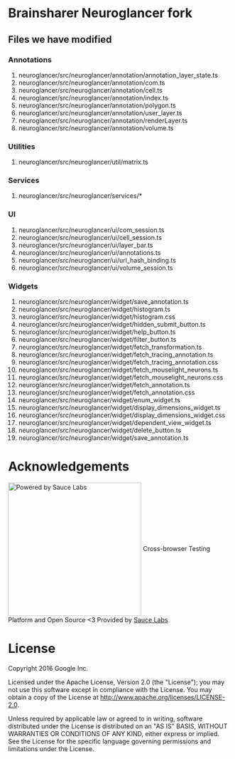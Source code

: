 # Brainsharer Neuroglancer fork
## Files we have modified
### Annotations
1. neuroglancer/src/neuroglancer/annotation/annotation_layer_state.ts
1. neuroglancer/src/neuroglancer/annotation/com.ts
1. neuroglancer/src/neuroglancer/annotation/cell.ts
1. neuroglancer/src/neuroglancer/annotation/index.ts
1. neuroglancer/src/neuroglancer/annotation/polygon.ts
1. neuroglancer/src/neuroglancer/annotation/user_layer.ts
1. neuroglancer/src/neuroglancer/annotation/renderLayer.ts
1. neuroglancer/src/neuroglancer/annotation/volume.ts
### Utilities
1. neuroglancer/src/neuroglancer/util/matrix.ts
### Services
1. neuroglancer/src/neuroglancer/services/*
### UI
1. neuroglancer/src/neuroglancer/ui/com_session.ts
1. neuroglancer/src/neuroglancer/ui/cell_session.ts
1. neuroglancer/src/neuroglancer/ui/layer_bar.ts
1. neuroglancer/src/neuroglancer/ui/annotations.ts
1. neuroglancer/src/neuroglancer/ui/url_hash_binding.ts
1. neuroglancer/src/neuroglancer/ui/volume_session.ts
### Widgets
1. neuroglancer/src/neuroglancer/widget/save_annotation.ts
1. neuroglancer/src/neuroglancer/widget/histogram.ts
1. neuroglancer/src/neuroglancer/widget/histogram.css
1. neuroglancer/src/neuroglancer/widget/hidden_submit_button.ts
1. neuroglancer/src/neuroglancer/widget/help_button.ts
1. neuroglancer/src/neuroglancer/widget/filter_button.ts
1. neuroglancer/src/neuroglancer/widget/fetch_transformation.ts
1. neuroglancer/src/neuroglancer/widget/fetch_tracing_annotation.ts
1. neuroglancer/src/neuroglancer/widget/fetch_tracing_annotation.css
1. neuroglancer/src/neuroglancer/widget/fetch_mouselight_neurons.ts
1. neuroglancer/src/neuroglancer/widget/fetch_mouselight_neurons.css
1. neuroglancer/src/neuroglancer/widget/fetch_annotation.ts
1. neuroglancer/src/neuroglancer/widget/fetch_annotation.css
1. neuroglancer/src/neuroglancer/widget/enum_widget.ts
1. neuroglancer/src/neuroglancer/widget/display_dimensions_widget.ts
1. neuroglancer/src/neuroglancer/widget/display_dimensions_widget.css
1. neuroglancer/src/neuroglancer/widget/dependent_view_widget.ts
1. neuroglancer/src/neuroglancer/widget/delete_button.ts
1. neuroglancer/src/neuroglancer/widget/save_annotation.ts


# Acknowledgements
[<img src="https://neuroglancer-public-data.storage.googleapis.com/website/powered-by-sauce-labs-gray.svg" alt="Powered by Sauce Labs" width=300 align="center">](https://saucelabs.com)
Cross-browser Testing Platform and Open Source <3 Provided by [Sauce Labs](https://saucelabs.com)

# License

Copyright 2016 Google Inc.
 
Licensed under the Apache License, Version 2.0 (the "License");
you may not use this software except in compliance with the License.
You may obtain a copy of the License at <http://www.apache.org/licenses/LICENSE-2.0>.

Unless required by applicable law or agreed to in writing, software
distributed under the License is distributed on an "AS IS" BASIS,
WITHOUT WARRANTIES OR CONDITIONS OF ANY KIND, either express or implied.
See the License for the specific language governing permissions and
limitations under the License.
